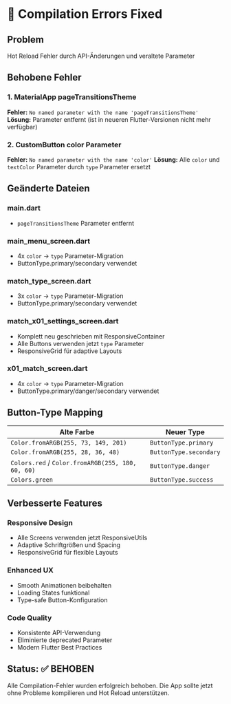 # 🐛 Compilation Errors Fixed

## Problem
Hot Reload Fehler durch API-Änderungen und veraltete Parameter

## Behobene Fehler

### 1. MaterialApp pageTransitionsTheme
**Fehler:** `No named parameter with the name 'pageTransitionsTheme'`
**Lösung:** Parameter entfernt (ist in neueren Flutter-Versionen nicht mehr verfügbar)

### 2. CustomButton color Parameter
**Fehler:** `No named parameter with the name 'color'`
**Lösung:** Alle `color` und `textColor` Parameter durch `type` Parameter ersetzt

## Geänderte Dateien

### main.dart
- `pageTransitionsTheme` Parameter entfernt

### main_menu_screen.dart
- 4x `color` → `type` Parameter-Migration
- ButtonType.primary/secondary verwendet

### match_type_screen.dart  
- 3x `color` → `type` Parameter-Migration
- ButtonType.primary/secondary verwendet

### match_x01_settings_screen.dart
- Komplett neu geschrieben mit ResponsiveContainer
- Alle Buttons verwenden jetzt `type` Parameter
- ResponsiveGrid für adaptive Layouts

### x01_match_screen.dart
- 4x `color` → `type` Parameter-Migration  
- ButtonType.primary/danger/secondary verwendet

## Button-Type Mapping

| Alte Farbe | Neuer Type |
|------------|------------|
| `Color.fromARGB(255, 73, 149, 201)` | `ButtonType.primary` |
| `Color.fromARGB(255, 28, 36, 48)` | `ButtonType.secondary` |
| `Colors.red` / `Color.fromARGB(255, 180, 60, 60)` | `ButtonType.danger` |
| `Colors.green` | `ButtonType.success` |

## Verbesserte Features

### Responsive Design
- Alle Screens verwenden jetzt ResponsiveUtils
- Adaptive Schriftgrößen und Spacing
- ResponsiveGrid für flexible Layouts

### Enhanced UX
- Smooth Animationen beibehalten
- Loading States funktional
- Type-safe Button-Konfiguration

### Code Quality
- Konsistente API-Verwendung
- Eliminierte deprecated Parameter
- Modern Flutter Best Practices

## Status: ✅ BEHOBEN
Alle Compilation-Fehler wurden erfolgreich behoben. Die App sollte jetzt ohne Probleme kompilieren und Hot Reload unterstützen.